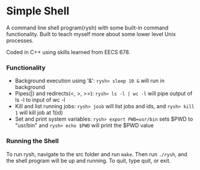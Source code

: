 # Simple Shell

A command line shell program(rysh) with some built-in command functionality. Built to teach myself more about some lower level Unix processes.

Coded in C++ using skills learned from EECS 678. 

### Functionality
 - Background execution using '&':
 `rysh> sleep 10 &` will run in background 
 - Pipes(|) and redirects(<, >, >>):
 `rysh> ls -l | wc -l` will pipe output of ls -l to input of wc -l
 - Kill and list running jobs:
 `rysh> josb` will list jobs and ids, and `rysh> kill 1` will kill job at 1(id)
 - Set and print system variables:
 `rysh> export PWD=usr/bin` sets $PWD to "usr/bin" and `rysh> echo $PWD` will print the $PWD value

### Running the Shell
To run rysh, navigate to the src folder and run `make`. Then run `./rysh`, and the shell program will be up and running.
To quit, type quit, or exit.
